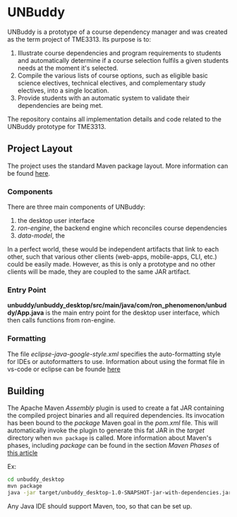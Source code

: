 # UNBuddy

UNBuddy is a prototype of a course dependency manager and was created as the term project of TME3313.
Its purpose is to:

1. Illustrate course dependencies and program requirements to students and automatically determine if a course selection fulfils a given students needs at the moment it's selected.
2. Compile the various lists of course options, such as eligible basic science electives, technical electives, and complementary study electives, into a single location.
3. Provide students with an automatic system to validate their dependencies are being met.

The repository contains all implementation details and code related to the UNBuddy prototype for TME3313.

## Project Layout

The project uses the standard Maven package layout. More information can be found [here](
https://maven.apache.org/guides/introduction/introduction-to-the-standard-directory-layout.html).

### Components

There are three main components of UNBuddy:

1. the desktop user interface
2. *ron-engine*, the backend engine which reconciles course dependencies
3. *data-model*, the

In a perfect world, these would be independent artifacts that link to each
other, such that various other clients (web-apps, mobile-apps, CLI, etc.)
could be easily made. However, as this is only a prototype and no other
clients will be made, they are coupled to the same JAR artifact.

### Entry Point

**unbuddy/unbuddy_desktop/src/main/java/com/ron_phenomenon/unbuddy/App.java** is the main entry point for the desktop user interface, which then calls functions from ron-engine.

### Formatting

The file *eclipse-java-google-style.xml* specifies the auto-formatting style
for IDEs or autoformatters to use. Information about using the format file in
vs-code or eclipse can be founde
[here](https://github.com/redhat-developer/vscode-java/wiki/Formatter-settings)

## Building

The Apache Maven *Assembly* plugin is used to create a fat JAR containing the
compiled project binaries and all required dependencies. Its invocation has
been bound to the *package* Maven goal in the *pom.xml* file. This will
automatically invoke the plugin to generate this fat JAR in the *target*
directory when `mvn package` is called. More information about Maven's
phases, including *package* can be found in the section *Maven Phases* of
[this
article](https://maven.apache.org/guides/getting-started/maven-in-five-minutes.html)

Ex:

```bash
cd unbuddy_desktop
mvn package
java -jar target/unbuddy_desktop-1.0-SNAPSHOT-jar-with-dependencies.jar
```

Any Java IDE should support Maven, too, so that can be set up.
